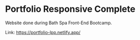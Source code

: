 # Portfolio Responsive Complete
Website done during Bath Spa Front-End Bootcamp.

Link: https://portfolio-lpp.netlify.app/


